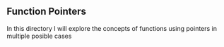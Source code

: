 Function Pointers
-----------------
In this directory I will explore the concepts of functions using pointers in multiple posible cases
